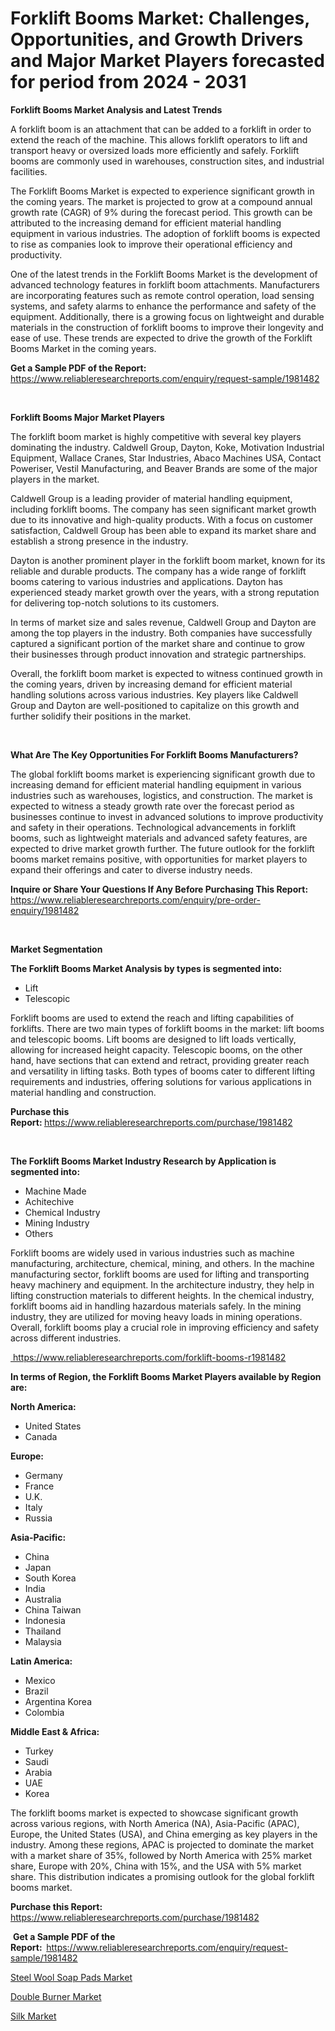 <p><h1>Forklift Booms Market: Challenges, Opportunities, and Growth Drivers and Major Market Players forecasted for period from 2024 - 2031</h1></p><p><strong>Forklift Booms Market Analysis and Latest Trends</strong></p>
<p><p>A forklift boom is an attachment that can be added to a forklift in order to extend the reach of the machine. This allows forklift operators to lift and transport heavy or oversized loads more efficiently and safely. Forklift booms are commonly used in warehouses, construction sites, and industrial facilities.</p><p>The Forklift Booms Market is expected to experience significant growth in the coming years. The market is projected to grow at a compound annual growth rate (CAGR) of 9% during the forecast period. This growth can be attributed to the increasing demand for efficient material handling equipment in various industries. The adoption of forklift booms is expected to rise as companies look to improve their operational efficiency and productivity.</p><p>One of the latest trends in the Forklift Booms Market is the development of advanced technology features in forklift boom attachments. Manufacturers are incorporating features such as remote control operation, load sensing systems, and safety alarms to enhance the performance and safety of the equipment. Additionally, there is a growing focus on lightweight and durable materials in the construction of forklift booms to improve their longevity and ease of use. These trends are expected to drive the growth of the Forklift Booms Market in the coming years.</p></p>
<p><strong>Get a Sample PDF of the Report:&nbsp;</strong> <a href="https://www.reliableresearchreports.com/enquiry/request-sample/1981482">https://www.reliableresearchreports.com/enquiry/request-sample/1981482</a></p>
<p>&nbsp;</p>
<p><strong>Forklift Booms Major Market Players</strong></p>
<p><p>The forklift boom market is highly competitive with several key players dominating the industry. Caldwell Group, Dayton, Koke, Motivation Industrial Equipment, Wallace Cranes, Star Industries, Abaco Machines USA, Contact Poweriser, Vestil Manufacturing, and Beaver Brands are some of the major players in the market.</p><p>Caldwell Group is a leading provider of material handling equipment, including forklift booms. The company has seen significant market growth due to its innovative and high-quality products. With a focus on customer satisfaction, Caldwell Group has been able to expand its market share and establish a strong presence in the industry.</p><p>Dayton is another prominent player in the forklift boom market, known for its reliable and durable products. The company has a wide range of forklift booms catering to various industries and applications. Dayton has experienced steady market growth over the years, with a strong reputation for delivering top-notch solutions to its customers.</p><p>In terms of market size and sales revenue, Caldwell Group and Dayton are among the top players in the industry. Both companies have successfully captured a significant portion of the market share and continue to grow their businesses through product innovation and strategic partnerships.</p><p>Overall, the forklift boom market is expected to witness continued growth in the coming years, driven by increasing demand for efficient material handling solutions across various industries. Key players like Caldwell Group and Dayton are well-positioned to capitalize on this growth and further solidify their positions in the market.</p></p>
<p>&nbsp;</p>
<p><strong>What Are The Key Opportunities For Forklift Booms Manufacturers?</strong></p>
<p><p>The global forklift booms market is experiencing significant growth due to increasing demand for efficient material handling equipment in various industries such as warehouses, logistics, and construction. The market is expected to witness a steady growth rate over the forecast period as businesses continue to invest in advanced solutions to improve productivity and safety in their operations. Technological advancements in forklift booms, such as lightweight materials and advanced safety features, are expected to drive market growth further. The future outlook for the forklift booms market remains positive, with opportunities for market players to expand their offerings and cater to diverse industry needs.</p></p>
<p><strong>Inquire or Share Your Questions If Any Before Purchasing This Report:</strong> <a href="https://www.reliableresearchreports.com/enquiry/pre-order-enquiry/1981482">https://www.reliableresearchreports.com/enquiry/pre-order-enquiry/1981482</a></p>
<p>&nbsp;</p>
<p><strong>Market Segmentation</strong></p>
<p><strong>The Forklift Booms Market Analysis by types is segmented into:</strong></p>
<p><ul><li>Lift</li><li>Telescopic</li></ul></p>
<p><p>Forklift booms are used to extend the reach and lifting capabilities of forklifts. There are two main types of forklift booms in the market: lift booms and telescopic booms. Lift booms are designed to lift loads vertically, allowing for increased height capacity. Telescopic booms, on the other hand, have sections that can extend and retract, providing greater reach and versatility in lifting tasks. Both types of booms cater to different lifting requirements and industries, offering solutions for various applications in material handling and construction.</p></p>
<p><strong>Purchase this Report:&nbsp;</strong><a href="https://www.reliableresearchreports.com/purchase/1981482">https://www.reliableresearchreports.com/purchase/1981482</a></p>
<p>&nbsp;</p>
<p><strong>The Forklift Booms Market Industry Research by Application is segmented into:</strong></p>
<p><ul><li>Machine Made</li><li>Achitechive</li><li>Chemical Industry</li><li>Mining Industry</li><li>Others</li></ul></p>
<p><p>Forklift booms are widely used in various industries such as machine manufacturing, architecture, chemical, mining, and others. In the machine manufacturing sector, forklift booms are used for lifting and transporting heavy machinery and equipment. In the architecture industry, they help in lifting construction materials to different heights. In the chemical industry, forklift booms aid in handling hazardous materials safely. In the mining industry, they are utilized for moving heavy loads in mining operations. Overall, forklift booms play a crucial role in improving efficiency and safety across different industries.</p></p>
<p><a href="https://www.reliableresearchreports.com/forklift-booms-r1981482">&nbsp;https://www.reliableresearchreports.com/forklift-booms-r1981482</a></p>
<p><strong>In terms of Region, the Forklift Booms Market Players available by Region are:</strong></p>
<p>
    <p> <strong> North America: </strong>
        <ul>
            <li>United States</li>
            <li>Canada</li>
        </ul>
        </p> 
    <p> <strong> Europe: </strong>
        <ul>
            <li>Germany</li>
            <li>France</li>
            <li>U.K.</li>
            <li>Italy</li>
            <li>Russia</li>
        </ul>
        </p> 
    <p> <strong> Asia-Pacific: </strong>
        <ul>
            <li>China</li>
            <li>Japan</li>
            <li>South Korea</li>
            <li>India</li>
            <li>Australia</li>
            <li>China Taiwan</li>
            <li>Indonesia</li>
            <li>Thailand</li>
            <li>Malaysia</li>
        </ul>
        </p> 
    <p> <strong> Latin America: </strong>
        <ul>
            <li>Mexico</li>
            <li>Brazil</li>
            <li>Argentina Korea</li>
            <li>Colombia</li>
        </ul>
        </p> 
    <p> <strong> Middle East & Africa: </strong>
        <ul>
            <li>Turkey</li>
            <li>Saudi</li>
            <li>Arabia</li>
            <li>UAE</li>
            <li>Korea</li>
        </ul>
    </p>
    </p>
<p><p>The forklift booms market is expected to showcase significant growth across various regions, with North America (NA), Asia-Pacific (APAC), Europe, the United States (USA), and China emerging as key players in the industry. Among these regions, APAC is projected to dominate the market with a market share of 35%, followed by North America with 25% market share, Europe with 20%, China with 15%, and the USA with 5% market share. This distribution indicates a promising outlook for the global forklift booms market.</p></p>
<p><strong>Purchase this Report: </strong><a href="https://www.reliableresearchreports.com/purchase/1981482">https://www.reliableresearchreports.com/purchase/1981482</a></p>
<p>&nbsp;<strong>Get a Sample PDF of the Report:&nbsp;&nbsp;</strong><a href="https://www.reliableresearchreports.com/enquiry/request-sample/1981482">https://www.reliableresearchreports.com/enquiry/request-sample/1981482</a></p>
<p><strong></strong></p>
<p><p><a href="https://www.linkedin.com/pulse/steel-wool-soap-pads-market-analysis-its-cagr-segmentation-gy98f?trackingId=d4We9UQFmhTqJLa6mIny6A%3D%3D">Steel Wool Soap Pads Market</a></p><p><a href="https://www.linkedin.com/pulse/double-burner-market-furnishes-information-share-trends-wswqf?trackingId=hZrFi6mAao7m8vl%2BZ9dG4A%3D%3D">Double Burner Market</a></p><p><a href="https://www.linkedin.com/pulse/silk-market-report-reveals-latest-trends-growth-opportunities-ji8mf?trackingId=jz1Fla72QPssbPe%2F3iHg3w%3D%3D">Silk Market</a></p></p>